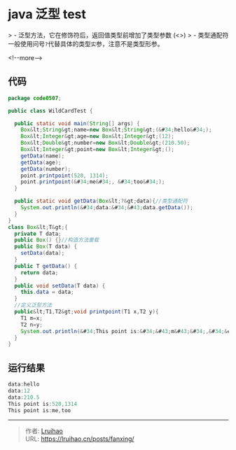 # java 泛型 test


&gt; - 泛型方法，它在修饰符后，返回值类型前增加了类型参数 (&lt;&gt;)
&gt; - 类型通配符一般使用问号`?`代替具体的类型`实`参，注意不是类型形参。

&lt;!--more--&gt;

## 代码

```java
package code0507;

public class WildCardTest {

  public static void main(String[] args) {
    Box&lt;String&gt;name=new Box&lt;String&gt;(&#34;hello&#34;);
    Box&lt;Integer&gt;age=new Box&lt;Integer&gt;(12);
    Box&lt;Double&gt;number=new Box&lt;Double&gt;(210.50);
    Box&lt;Integer&gt;point=new Box&lt;Integer&gt;();
    getData(name);
    getData(age);
    getData(number);
    point.printpoint(520, 1314);
    point.printpoint(&#34;me&#34;, &#34;too&#34;);
  }

  public static void getData(Box&lt;?&gt;data){//类型通配符
    System.out.println(&#34;data:&#34;&#43;data.getData());
  }
}
class Box&lt;T&gt;{
  private T data;
  public Box() {}//构造方法重载
  public Box(T data) {
    setData(data);
  }
  public T getData() {
    return data;
  }
  public void setData(T data) {
    this.data = data;
  }
  //定义泛型方法
  public&lt;T1,T2&gt;void printpoint(T1 x,T2 y){
    T1 m=x;
    T2 n=y;
    System.out.println(&#34;This point is:&#34;&#43;m&#43;&#34;,&#34;&#43;n);
  }
}
```

## 运行结果

```java
data:hello
data:12
data:210.5
This point is:520,1314
This point is:me,too
```


---

> 作者: [Lruihao](https://github.com/Lruihao)  
> URL: https://lruihao.cn/posts/fanxing/  

